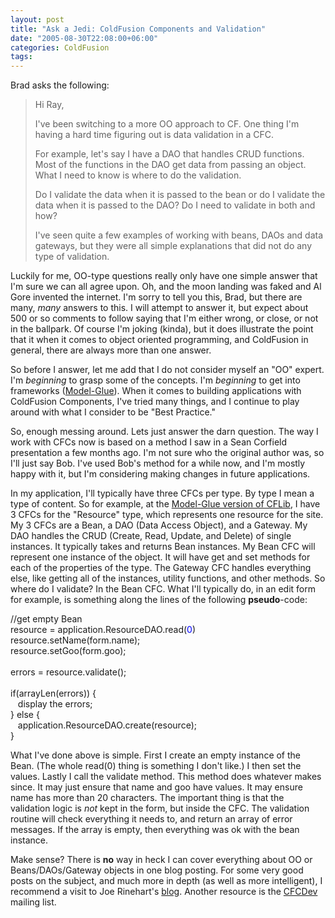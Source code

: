 ```yaml
---
layout: post
title: "Ask a Jedi: ColdFusion Components and Validation"
date: "2005-08-30T22:08:00+06:00"
categories: ColdFusion 
tags: 
---
```


Brad asks the following:
<blockquote>
Hi Ray,

I've been switching to a more OO approach to CF.  One thing I'm having a hard time figuring out is data validation in a CFC.  

For example, let's say I have a DAO that handles CRUD functions.  Most of the functions in the DAO get data from passing an object.  What I need to know is where to do the validation.

Do I validate the data when it is passed to the bean or do I validate the data when it is passed to the DAO?  Do I need to validate in both and how?

I've seen quite a few examples of working with beans, DAOs and data gateways, but they were all simple explanations that did not do any type of validation.
</blockquote>

Luckily for me, OO-type questions really only have one simple answer that I'm sure we can all agree upon. Oh, and the moon landing was faked and Al Gore invented the internet. I'm sorry to tell you this, Brad, but there are many, <i>many</i> answers to this. I will attempt to answer it, but expect about 500 or so comments to follow saying that I'm either wrong, or close, or not in the ballpark. Of course I'm joking (kinda), but it does illustrate the point that it when it comes to object oriented programming, and ColdFusion in general, there are always more than one answer.

So before I answer, let me add that I do not consider myself an "OO" expert. I'm <i>beginning</i> to grasp some of the concepts. I'm <i>beginning</i> to get into frameworks (<a href="http://www.model-glue.com">Model-Glue</a>). When it comes to building applications with ColdFusion Components, I've tried many things, and I continue to play around with what I consider to be "Best Practice." 

So, enough messing around. Lets just answer the darn question. The way I work with CFCs now is based on a method I saw in a Sean Corfield presentation a few months ago. I'm not sure who the original author was, so I'll just say Bob. I've used Bob's method for a while now, and I'm mostly happy with it, but I'm considering making changes in future applications.

In my application, I'll typically have three CFCs per type. By type I mean a type of content. So for example, at the <a href="http://mg.cflib.org">Model-Glue version of CFLib</a>, I have 3 CFCs for the "Resource" type, which represents one resource for the site. My 3 CFCs are a Bean, a DAO (Data Access Object), and a Gateway. My DAO handles the CRUD (Create, Read, Update, and Delete) of single instances. It typically takes and returns Bean instances. My Bean CFC will represent one instance of the object. It will have get and set methods for each of the properties of the type. The Gateway CFC handles everything else, like getting all of the instances, utility functions, and other methods. So where do I validate? In the Bean CFC. What I'll typically do, in an edit form for example, is something along the lines of the following <b>pseudo</b>-code:

<div class="code">//get empty Bean<br>
resource = application.ResourceDAO.read(<FONT COLOR=BLUE>0</FONT>)<br>
resource.setName(form.name);<br>
resource.setGoo(form.goo);<br>
<br>
errors = resource.validate();<br>
<br>
if(arrayLen(errors)) {<br>
&nbsp;&nbsp;&nbsp;display the errors;<br>
} else {<br>
&nbsp;&nbsp;&nbsp;application.ResourceDAO.create(resource);<br>
}</div>

What I've done above is simple. First I create an empty instance of the Bean. (The whole read(0) thing is something I don't like.) I then set the values. Lastly I call the validate method. This method does whatever makes since. It may just ensure that name and goo have values. It may ensure name has more than 20 characters. The important thing is that the validation logic is <i>not</i> kept in the form, but inside the CFC. The validation routine will check everything it needs to, and return an array of error messages. If the array is empty, then everything was ok with the bean instance.

Make sense? There is <b>no</b> way in heck I can cover everything about OO or Beans/DAOs/Gateway objects in one blog posting. For some very good posts on the subject, and much more in depth (as well as more intelligent), I recommend a visit to Joe Rinehart's <a href="http://clearsoftware.net/client/index.cfm">blog</a>. Another resource is the <a href="http://www.cfczone.org/listserv.cfm">CFCDev</a> mailing list.